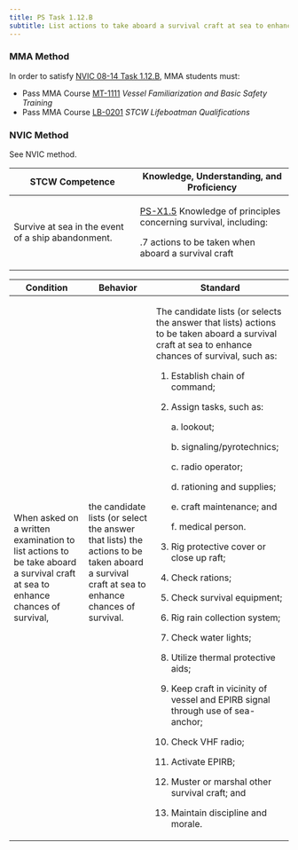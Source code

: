 ```yaml
---
title: PS Task 1.12.B 
subtitle: List actions to take aboard a survival craft at sea to enhance chances of survival
---
```



### MMA Method

In order to satisfy  [NVIC 08-14  Task  1.12.B](/stcw23/assets/images/nvic-08-14.pdf), MMA students must:

* Pass MMA Course  [MT-1111](MT-1111) *Vessel Familiarization and Basic Safety Training*
* Pass MMA Course  [LB-0201](LB-0201) *STCW Lifeboatman Qualifications*


### NVIC Method

<a onclick="togglevisibility('nvic_methods')" >See NVIC method.</a>

<div id='nvic_methods' class='hide'>

<table>
<thead>
<tr>
<th class='forty'> STCW Competence </th>
<th class='sixty'> Knowledge, Understanding, and Proficiency </th>
</tr>
</thead>




<tbody>
<tr><td markdown='1'>

Survive at sea in the event of a ship abandonment.

</td><td markdown='1'>

[PS-X1.5](../../tables/611.html#PS-X1.5) Knowledge of principles concerning survival, including:

.7  actions to be taken when aboard a survival craft

</td></tr>


</tbody>
</table>


<table>
<thead>
<tr><th class='twenty'>  Condition </th><th class='twenty'> Behavior </th><th  class='sixty'>Standard </th></tr>
</thead>
<tbody >



<tr><td markdown='1'>

When asked on a written examination to list actions to be take aboard a survival craft at sea to enhance chances of survival,

</td><td markdown='1'>

the candidate lists (or select the answer that lists) the actions to be taken aboard a survival craft at sea to enhance chances of survival.

<br>

<div class="tooltip">
<span class="tooltiptext">
</span>
</div>


</td><td markdown='1'>

The candidate lists (or selects the answer that lists) actions to be taken aboard a survival craft at sea to enhance chances of survival, such as: 

1. Establish chain of command; 
2. Assign tasks, such as: 

	a. lookout; 

	b. signaling/pyrotechnics; 

	c. radio operator; 

 	d. rationing and supplies;
 
 	e. craft maintenance; and
 
 	f. medical person.
 
3. Rig protective cover or close up raft; 
4. Check rations; 
5. Check survival equipment; 
6. Rig rain collection system; 
7. Check water lights; 
8. Utilize thermal protective aids; 
9. Keep craft in vicinity of vessel and EPIRB signal through use of sea-anchor; 
10. Check VHF radio; 
11. Activate EPIRB; 
12. Muster or marshal other survival craft; and 
13. Maintain discipline and morale.

</td></tr>
</tbody>
</table>
</div>
